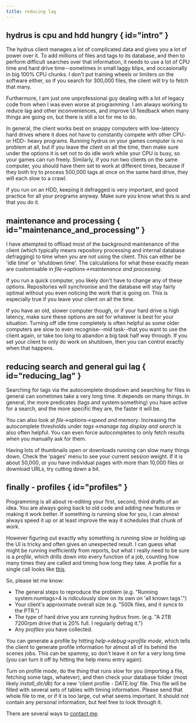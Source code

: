 ```yaml
---
title: reducing lag
---
```


## hydrus is cpu and hdd hungry { id="intro" }

The hydrus client manages a lot of complicated data and gives you a lot of power over it. To add millions of files and tags to its database, and then to perform difficult searches over that information, it needs to use a lot of CPU time and hard drive time--sometimes in small laggy blips, and occasionally in big 100% CPU chunks. I don't put training wheels or limiters on the software either, so if you search for 300,000 files, the client will try to fetch that many.

Furthermore, I am just one unprofessional guy dealing with a lot of legacy code from when I was even worse at programming. I am always working to reduce lag and other inconveniences, and improve UI feedback when many things are going on, but there is still a lot for me to do.

In general, the client works best on snappy computers with low-latency hard drives where it does not have to constantly compete with other CPU- or HDD- heavy programs. Running hydrus on your games computer is no problem at all, but if you leave the client on all the time, then make sure under the options it is set not to do idle work while your CPU is busy, so your games can run freely. Similarly, if you run two clients on the same computer, you should have them set to work at different times, because if they both try to process 500,000 tags at once on the same hard drive, they will each slow to a crawl.

If you run on an HDD, keeping it defragged is very important, and good practice for all your programs anyway. Make sure you know what this is and that you do it.

## maintenance and processing { id="maintenance_and_processing" }

I have attempted to offload most of the background maintenance of the client (which typically means repository processing and internal database defragging) to time when you are not using the client. This can either be 'idle time' or 'shutdown time'. The calculations for what these exactly mean are customisable in _file->options->maintenance and processing_.

If you run a quick computer, you likely don't have to change any of these options. Repositories will synchronise and the database will stay fairly optimal without you even noticing the work that is going on. This is especially true if you leave your client on all the time.

If you have an old, slower computer though, or if your hard drive is high latency, make sure these options are set for whatever is best for your situation. Turning off idle time completely is often helpful as some older computers are slow to even recognise--mid task--that you want to use the client again, or take too long to abandon a big task half way through. If you set your client to only do work on shutdown, then you can control exactly when that happens.

## reducing search and general gui lag { id="reducing_lag" }

Searching for tags via the autocomplete dropdown and searching for files in general can sometimes take a very long time. It depends on many things. In general, the more predicates (tags and system:something) you have active for a search, and the more specific they are, the faster it will be.

You can also look at _file->options->speed and memory_. Increasing the autocomplete thresholds under _tags->manage tag display and search_ is also often helpful. You can even force autocompletes to only fetch results when you manually ask for them.

Having lots of thumbnails open or downloads running can slow many things down. Check the 'pages' menu to see your current session weight. If it is about 50,000, or you have individual pages with more than 10,000 files or download URLs, try cutting down a bit.

## finally - profiles { id="profiles" }

Programming is all about re-editing your first, second, third drafts of an idea. You are always going back to old code and adding new features or making it work better. If something is running slow for you, I can almost always speed it up or at least improve the way it schedules that chunk of work.

However figuring out exactly why something is running slow or holding up the UI is tricky and often gives an unexpected result. I can guess what might be running inefficiently from reports, but what I really need to be sure is a _profile_, which drills down into every function of a job, counting how many times they are called and timing how long they take. A profile for a single call looks like [this](profile_example.txt).

So, please let me know:

*   The general steps to reproduce the problem (e.g. "Running system:numtags>4 is ridiculously slow on its own on 'all known tags'.")
*   Your client's approximate overall size (e.g. "500k files, and it syncs to the PTR.")
*   The type of hard drive you are running hydrus from. (e.g. "A 2TB 7200rpm drive that is 20% full. I regularly defrag it.")
*   Any _profiles_ you have collected.

You can generate a profile by hitting _help->debug->profile mode_, which tells the client to generate profile information for almost all of its behind the scenes jobs. This can be spammy, so don't leave it on for a very long time (you can turn it off by hitting the help menu entry again).

Turn on profile mode, do the thing that runs slow for you (importing a file, fetching some tags, whatever), and then check your database folder (most likely _install_dir/db_) for a new 'client profile - DATE.log' file. This file will be filled with several sets of tables with timing information. Please send that whole file to me, or if it is too large, cut what seems important. It should not contain any personal information, but feel free to look through it.

There are several ways to [contact me](contact.md).